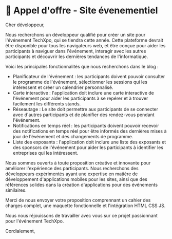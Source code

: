 # 🛒 Appel d'offre - Site évenementiel

Cher développeur, 

Nous recherchons un développeur qualifié pour créer un site pour l'événement TechXpo, qui se tiendra cette année. Cette plateforme devrait être disponible pour tous les navigateurs web, et être conçue pour aider les participants à naviguer dans l'événement, interagir avec les autres participants et découvrir les dernières tendances de l'informatique.

Voici les principales fonctionnalités que nous recherchons dans le blog : 

- Planificateur de l'événement : les participants doivent pouvoir consulter le programme de l'événement, sélectionner les sessions qui les intéressent et créer un calendrier personnalisé.
- Carte interactive : l'application doit inclure une carte interactive de l'événement pour aider les participants à se repérer et à trouver facilement les différents stands.
- Réseautage : Le site doit permettre aux participants de se connecter avec d'autres participants et de planifier des rendez-vous pendant l'événement.
- Notifications en temps réel : les participants doivent pouvoir recevoir des notifications en temps réel pour être informés des dernières mises à jour de l'événement et des changements de programme.
- Liste des exposants : l'application doit inclure une liste des exposants et des sponsors de l'événement pour aider les participants à identifier les entreprises qui les intéressent.

Nous sommes ouverts à toute proposition créative et innovante pour améliorer l'expérience des participants. Nous recherchons des développeurs expérimentés ayant une expertise en matière de développement d'applications mobiles pour les sites, ainsi que des références solides dans la création d'applications pour des événements similaires.

Merci de nous envoyer votre proposition comprennant un cahier des charges complet, une maquette fonctionnelle et l'intégration HTML CSS JS.

Nous nous réjouissons de travailler avec vous sur ce projet passionnant pour l'événement TechXpo.

Cordialement,
